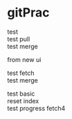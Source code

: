 # gitPrac
test  
test pull  
test merge  
  
  
from new ui 

test fetch  
test merge
  
test basic  
reset index  
test progress fetch4
